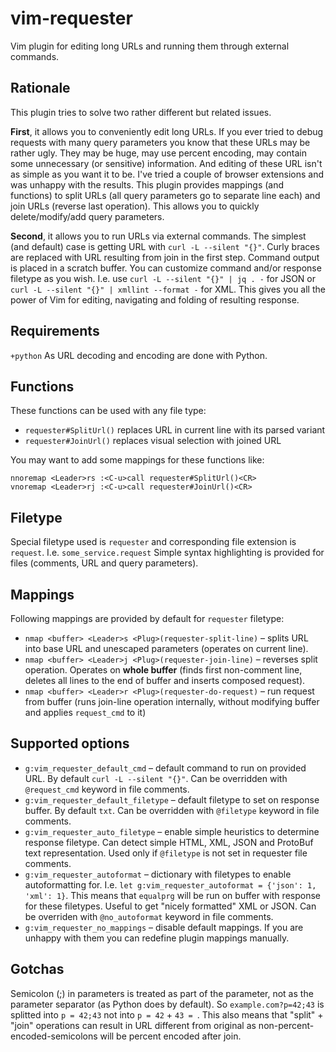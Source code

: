 # vim-requester

Vim plugin for editing long URLs and running them through external commands.

## Rationale

This plugin tries to solve two rather different but related issues.

**First**, it allows you to conveniently edit long URLs.
If you ever tried to debug requests with many query parameters you know that these URLs may be rather ugly.
They may be huge, may use percent encoding, may contain some unnecessary (or sensitive) information.
And editing of these URL isn't as simple as you want it to be.
I've tried a couple of browser extensions and was unhappy with the results.
This plugin provides mappings (and functions) to split URLs (all query parameters go to separate line each) and join URLs (reverse last operation).
This allows you to quickly delete/modify/add query parameters.

**Second**, it allows you to run URLs via external commands.
The simplest (and default) case is getting URL with `curl -L --silent "{}"`.
Curly braces are replaced with URL resulting from join in the first step.
Command output is placed in a scratch buffer.
You can customize command and/or response filetype as you wish.
I.e. use `curl -L --silent "{}" | jq . -` for JSON or `curl -L --silent "{}" | xmllint --format -` for XML.
This gives you all the power of Vim for editing, navigating and folding of resulting response.

## Requirements

`+python`
As URL decoding and encoding are done with Python.

## Functions

These functions can be used with any file type:

* `requester#SplitUrl()` replaces URL in current line with its parsed variant
* `requester#JoinUrl()` replaces visual selection with joined URL

You may want to add some mappings for these functions like:

    nnoremap <Leader>rs :<C-u>call requester#SplitUrl()<CR>
    vnoremap <Leader>rj :<C-u>call requester#JoinUrl()<CR>

## Filetype

Special filetype used is `requester` and corresponding file extension is `request`.
I.e. `some_service.request`
Simple syntax highlighting is provided for files (comments, URL and query parameters).

## Mappings

Following mappings are provided by default for `requester` filetype:

* `nmap <buffer> <Leader>s <Plug>(requester-split-line)` – splits URL into base URL and unescaped parameters (operates on current line).
* `nmap <buffer> <Leader>j <Plug>(requester-join-line)` – reverses split operation. Operates on **whole buffer** (finds first non-comment line, deletes all lines to the end of buffer and inserts composed request).
* `nmap <buffer> <Leader>r <Plug>(requester-do-request)` – run request from buffer (runs join-line operation internally, without modifying buffer and applies `request_cmd` to it)

## Supported options

* `g:vim_requester_default_cmd` – default command to run on provided URL. By default `curl -L --silent "{}"`. Can be overridden with `@request_cmd` keyword in file comments.
* `g:vim_requester_default_filetype` – default filetype to set on response buffer. By default `txt`. Can be overridden with `@filetype` keyword in file comments.
* `g:vim_requester_auto_filetype` – enable simple heuristics to determine response filetype. Can detect simple HTML, XML, JSON and ProtoBuf text representation. Used only if `@filetype` is not set in requester file comments.
* `g:vim_requester_autoformat` – dictionary with filetypes to enable autoformatting for. I.e. `let g:vim_requester_autoformat = {'json': 1, 'xml': 1}`. This means that `equalprg` will be run on buffer with response for these filetypes. Useful to get "nicely formatted" XML or JSON. Can be overriden with `@no_autoformat` keyword in file comments.
* `g:vim_requester_no_mappings` – disable default mappings. If you are unhappy with them you can redefine plugin mappings manually.

## Gotchas

Semicolon (;) in parameters is treated as part of the parameter, not as the parameter separator (as Python does by default).
So `example.com?p=42;43` is splitted into `p = 42;43` not into `p = 42` + `43 = `.
This also means that "split" + "join" operations can result in URL different from original as non-percent-encoded-semicolons will be percent encoded after join.

